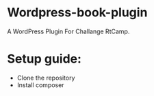 # Wordpress-book-plugin
A WordPress Plugin For Challange RtCamp.

# Setup guide:
   + Clone the repository
   + Install composer
   

 
